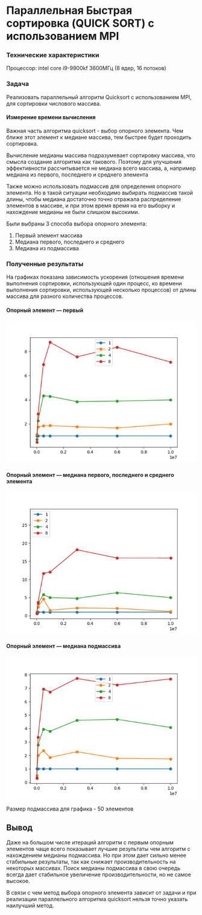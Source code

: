 # Параллельная Быстрая сортировка (QUICK SORT) с использованием MPI

### Технические характеристики 

Процессор: intel core i9-9900kf 3600МГц (8 ядер, 16 потоков)

### Задача

Реализовать параллельный алгоритм Quicksort с использованием MPI, для сортировки числового массива.

#### Измерение времени вычисления

Важная часть алгоритма quicksort - выбор опорного элемента. Чем ближе этот элемент к медиане массива, тем быстрее
будет проходить сортировка. 

Вычисление медианы массива подразумевает сортировку массива, что смысла создание алгоритма как такового. 
Поэтому для улучшения эффективности рассчитывается не медиана всего массива, а, например медиана из первого, последнего и 
среднего элемента

Также можно использовать подмассив для определения опорного элемента.
Но в такой ситуации необходимо выбирать подмассив такой длины, чтобы медиана достаточно точно отражала 
распределение элементов в массиве, и при этом время время на его выборку и нахождение медианы не были слишком высокими.  

Были выбраны 3 способа выбора опорного элемента:
1. Первый элемент массива
2. Медиана первого, последнего и среднего
3. Медиана из подмассива

### Полученные результаты

На графиках показана зависимость ускорения (отношения времени выполнения сортировки,
использующей один процесс, ко времени выполнения сортировки, использующей несколько
процессов) от длины массива для разного количества процессов.

#### Опорный элемент — первый
![first](type0.png)

#### Опорный элемент — медиана первого, последнего и среднего элемента

![median-3](type1.png)
#### Опорный элемент — медиана подмассива 

![median-sub](type2.png)

Размер подмассива для графика - 50 элементов

## Вывод

Даже на большом числе итераций алгоритм с первым опорным элементов чаще всего показывает лучшие результаты чем алгоритм с 
нахождением медианы подмассива. Но при этом дает сильно менее стабильные результаты, так как снижает производительность 
на некоторых массивах. Поиск медианы подмассива в свою очередь всегда дает стабильное увеличение производительности, но 
не самое высокое. 

В связи с чем метод выбора опорного элемента зависит от задачи и при реализации параллельного алгоритма quicksort
нельзя точно указать наилучший метод.   